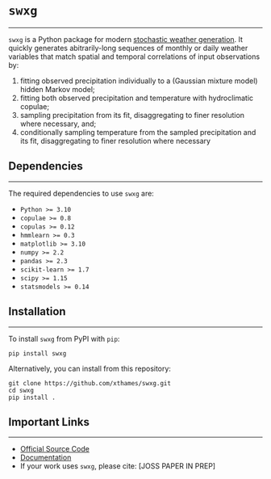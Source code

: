 # `swxg`
---
`swxg` is a Python package for modern [stochastic weather generation](https://www.ipcc-data.org/guidelines/pages/weather_generators.html). It quickly generates abitrarily-long sequences of monthly or daily weather variables that match spatial and temporal correlations of input observations by: 
  1. fitting observed precipitation individually to a (Gaussian mixture model) hidden Markov model; 
  2. fitting both observed precipitation and temperature with hydroclimatic copulae;
  3. sampling precipitation from its fit, disaggregating to finer resolution where necessary, and;
  4. conditionally sampling temperature from the sampled precipitation and its fit, disaggregating to finer resolution where necessary

## Dependencies
---
The required dependencies to use `swxg` are:
  * `Python >= 3.10`
  * `copulae >= 0.8`
  * `copulas >= 0.12`
  * `hmmlearn >= 0.3`
  * `matplotlib >= 3.10`
  * `numpy >= 2.2`
  * `pandas >= 2.3`
  * `scikit-learn >= 1.7`
  * `scipy >= 1.15`
  * `statsmodels >= 0.14`

## Installation
---
To install `swxg` from PyPI with `pip`:

    pip install swxg

Alternatively, you can install from this repository:

    git clone https://github.com/xthames/swxg.git
    cd swxg
    pip install .

## Important Links
---
* [Official Source Code](https://github.com/xthames/swxg)
* [Documentation](https://swxg.readthedocs.org)
* If your work uses `swxg`, please cite: [JOSS PAPER IN PREP]

